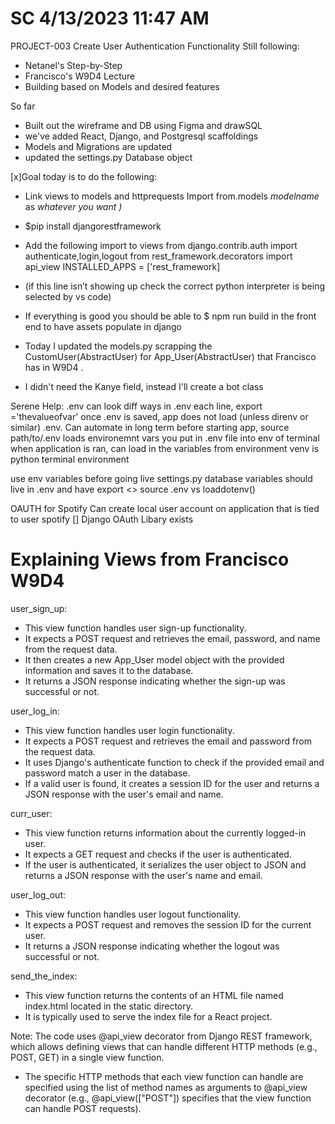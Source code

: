 # SC 4/13/2023 11:47 AM
PROJECT-003 Create User Authentication Functionality
  Still following: 
  - Netanel's Step-by-Step
  - Francisco's W9D4 Lecture
  - Building based on Models and desired features

So far 
- Built out the wireframe and DB using Figma and drawSQL
- we've added React, Django, and Postgresql scaffoldings
- Models and Migrations are updated
- updated the settings.py Database object

[x]Goal today is to do the following:
- Link views to models and httprequests
  Import from.models *modelname* as *whatever you want )*
- $pip install djangorestframework
- Add the following import to views
    from django.contrib.auth import authenticate,login,logout
    from rest_framework.decorators import api_view
    INSTALLED_APPS = ['rest_framework]
- (if this line isn’t showing up check the correct python interpreter is being selected by vs code)
- If everything is good you should be able to $ npm run build in the front end to have assets populate in django

- Today I updated the models.py scrapping the CustomUser(AbstractUser) for App_User(AbstractUser) that Francisco has in W9D4 . 
- I didn't need the Kanye field, instead I'll create a bot class  

Serene Help:
  .env can look diff ways
    in .env each line, export <VARNAME>='thevalueofvar'
  once .env is saved, app does not load (unless direnv or similar) .env. Can automate in long term
  before starting app, 
    source path/to/.env
    loads environemnt vars you put in .env file into env of terminal
    when application is ran, can load in the variables from environment 
    venv is python
    terminal environment

  use env variables before going live
    settings.py
    database variables should live in .env and have 
      export <>
  source .env vs loaddotenv()

  OAUTH for Spotify 
    Can create local user account on application that is tied to user spotify
  [] Django OAuth Libary exists
  
# Explaining Views from Francisco W9D4
user_sign_up: 
- This view function handles user sign-up functionality. 
- It expects a POST request and retrieves the email, password, and name from the request data. 
- It then creates a new App_User model object with the provided information and saves it to the database. 
- It returns a JSON response indicating whether the sign-up was successful or not.

user_log_in: 
- This view function handles user login functionality. 
- It expects a POST request and retrieves the email and password from the request data. 
- It uses Django's authenticate function to check if the provided email and password match a user in the database. 
- If a valid user is found, it creates a session ID for the user and returns a JSON response with the user's email and name.

curr_user: 
- This view function returns information about the currently logged-in user.
- It expects a GET request and checks if the user is authenticated.
- If the user is authenticated, it serializes the user object to JSON and returns a JSON response with the user's name and email.

user_log_out: 
- This view function handles user logout functionality. 
- It expects a POST request and removes the session ID for the current user. 
- It returns a JSON response indicating whether the logout was successful or not.

send_the_index: 
- This view function returns the contents of an HTML file named index.html located in the static directory. 
- It is typically used to serve the index file for a React project.

Note: The code uses @api_view decorator from Django REST framework, which allows defining views that can handle different HTTP methods (e.g., POST, GET) in a single view function. 
- The specific HTTP methods that each view function can handle are specified using the list of method names as arguments to @api_view decorator (e.g., @api_view(["POST"]) specifies that the view function can handle POST requests).